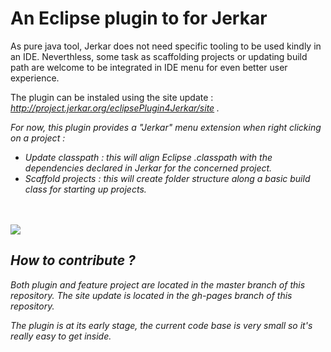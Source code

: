 # An Eclipse plugin to for Jerkar

As pure java tool, Jerkar does not need specific tooling to be used kindly in an IDE. Neverthless, some task as scaffolding projects or updating build path are welcome to be integrated in IDE menu for even better user experience.

The plugin can be instaled using the site update : <i>http://project.jerkar.org/eclipsePlugin4Jerkar/site<i> .

For now, this plugin provides a "Jerkar" menu extension when right clicking on a project :

* Update classpath : this will align Eclipse .classpath with the dependencies declared in Jerkar for the concerned project.
* Scaffold projects : this will create folder structure along a basic build class for starting up projects. 

<br/>
<br/>


<img src="http://project.jerkar.org/eclipsePlugin4Jerkar/img/screenshot.png"/>


## How to contribute ?

Both plugin and feature project are located in the master branch of this repository.
The site update is located in the gh-pages branch of this repository.

The plugin is at its early stage, the current code base is very small so it's really easy to get inside.

